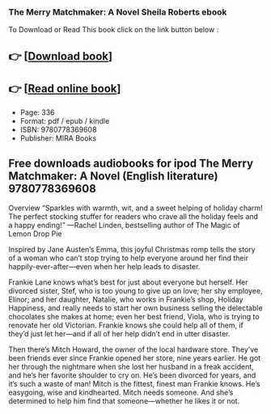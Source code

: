 ### The Merry Matchmaker: A Novel Sheila Roberts ebook

To Download or Read This book click on the link button below :

## 👉  [**[Download book](http://get-pdfs.com/download.php?group=book&from=github.com&id=715249&lnk=1066 "Download book")**]

## 👉  [**[Read online book](http://get-pdfs.com/download.php?group=book&from=github.com&id=715249&lnk=1066 "Read online book")**]


* Page: 336
* Format: pdf / epub / kindle
* ISBN: 9780778369608
* Publisher: MIRA Books



## Free downloads audiobooks for ipod The Merry Matchmaker: A Novel  (English literature) 9780778369608


Overview
“Sparkles with warmth, wit, and a sweet helping of holiday charm! The perfect stocking stuffer for readers who crave all the holiday feels and a happy ending!” —Rachel Linden, bestselling author of The Magic of Lemon Drop Pie
 
 Inspired by Jane Austen’s Emma, this joyful Christmas romp tells the story of a woman who can’t stop trying to help everyone around her find their happily-ever-after—even when her help leads to disaster.
 
 Frankie Lane knows what’s best for just about everyone but herself. Her divorced sister, Stef, who is too young to give up on love; her shy employee, Elinor; and her daughter, Natalie, who works in Frankie’s shop, Holiday Happiness, and really needs to start her own business selling the delectable chocolates she makes at home; even her best friend, Viola, who is trying to renovate her old Victorian. Frankie knows she could help all of them, if they’d just let her—and if all of her help didn’t end in utter disaster.
 
 Then there’s Mitch Howard, the owner of the local hardware store. They’ve been friends ever since Frankie opened her store, nine years earlier. He got her through the nightmare when she lost her husband in a freak accident, and he’s her favorite shoulder to cry on. He’s been divorced for years, and it’s such a waste of man! Mitch is the fittest, finest man Frankie knows. He’s easygoing, wise and kindhearted. Mitch needs someone. And she’s determined to help him find that someone—whether he likes it or not.



